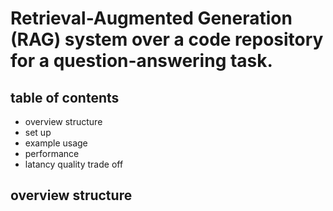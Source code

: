 # Retrieval-Augmented Generation (RAG) system over a code repository for a question-answering task.
## table of contents
* overview structure
* set up
* example usage
* performance
* latancy quality trade off
##  overview structure
